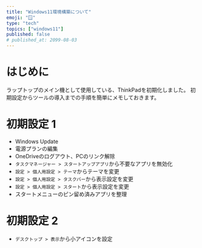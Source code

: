 ```yaml
---
title: "Windows11環境構築について"
emoji: "🪟"
type: "tech"
topics: ["windows11"]
published: false
# published_at: 2099-08-03
---
```


# はじめに

ラップトップのメイン機として使用している、ThinkPadを初期化しました。
初期設定からツールの導入までの手順を簡単にメモしておきます。

# 初期設定 1

- Windows Update
- 電源プランの編集
- OneDriveのログアウト、PCのリンク解除
- `タスクマネージャー > スタートアップアプリ`から不要なアプリを無効化
- `設定 > 個人用設定 > テーマ`からテーマを変更
- `設定 > 個人用設定 > タスクバー`から表示設定を変更
- `設定 > 個人用設定 > スタート`から表示設定を変更
- スタートメニューのピン留め済みアプリを整理

# 初期設定 2

- `デスクトップ > 表示`から小アイコンを設定
